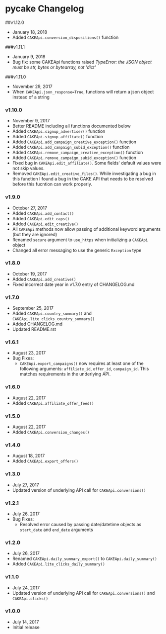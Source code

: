 # pycake Changelog

##v1.12.0
- January 18, 2018
- Added `CAKEApi.conversion_dispositions()` function

###v1.11.1
- January 9, 2018
- Bug fix: some CAKEApi functions raised *TypeError: the JSON object must be str, bytes or bytearray, not 'dict'*

###v1.11.0
- November 29, 2017
- When ``CAKEApi.json_response=True``, functions will return a json object instead of a string

### v1.10.0
- November 9, 2017
- Better README including all functions documented below
- Added `CAKEApi.signup_advertiser()` function
- Added `CAKEApi.signup_affiliate()` function
- Added `CAKEApi.add_campaign_creative_exception()` function
- Added `CAKEApi.add_campaign_subid_exception()` function
- Added `CAKEApi.remove_campaign_creative_exception()` function
- Added `CAKEApi.remove_campaign_subid_exception()` function
- Fixed bug in ``CAKEApi.edit_affiliate()``. Some fields' default values were not skip values.
- Removed ``CAKEApi.edit_creative_files()``. While investigating a bug in this function I found a bug in the CAKE API that needs to be resolved before this fucntion can work properly. 

### v1.9.0
- October 27, 2017
- Added `CAKEApi.add_contact()`
- Added `CAKEApi.edit_caps()`
- Added `CAKEApi.edit_creative()`
- All `CAKEApi` methods now allow passing of additional keyword arguments (but they are ignored)
- Renamed `secure` argument to `use_https` when initializing a `CAKEApi` object
- Changed all error messaging to use the generic `Exception` type


### v1.8.0
- October 19, 2017
- Added `CAKEApi.add_creative()`
- Fixed incorrect date year in v1.7.0 entry of CHANGELOG.md

### v1.7.0
- September 25, 2017
- Added `CAKEApi.country_summary()` and `CAKEApi.lite_clicks_country_summary()`
- Added CHANGELOG.md
- Updated README.rst

### v1.6.1
- August 23, 2017
- Bug Fixes:
    - `CAKEApi.export_campaigns()` now requires at least one of the following arguments: `affiliate_id`, `offer_id`, `campaign_id`. This matches requirements in the underlying API.

### v1.6.0
- August 22, 2017
- Added `CAKEApi.affiliate_offer_feed()`

### v1.5.0
- August 22, 2017
- Added `CAKEApi.conversion_changes()`

### v1.4.0
- August 18, 2017
- Added `CAKEApi.export_offers()`

### v1.3.0
- July 27, 2017
- Updated version of underlying API call for `CAKEApi.conversions()`

### v1.2.1
- July 26, 2017
- Bug Fixes:
    - Resolved error caused by passing date/datetime objects as `start_date` and `end_date` arguments

### v1.2.0
- July 26, 2017
- Renamed `CAKEApi.daily_summary_export()` to `CAKEApi.daily_summary()`
- Added `CAKEApi.lite_clicks_daily_summary()`

### v1.1.0
- July 24, 2017
- Updated version of underlying API call for `CAKEApi.conversions()` and `CAKEApi.clicks()`

### v1.0.0
- July 14, 2017
- Initial release